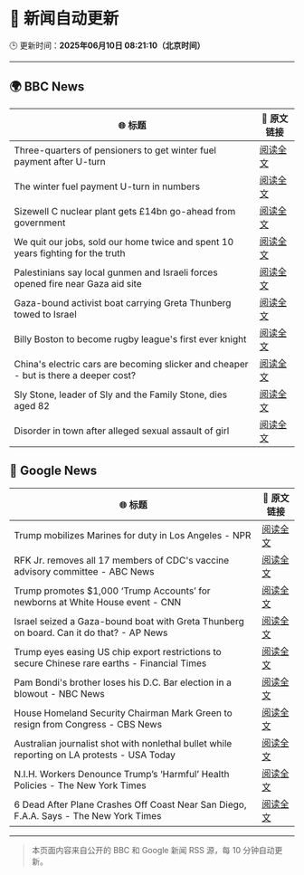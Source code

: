 # 🧠 新闻自动更新

🕒 更新时间：**2025年06月10日 08:21:10（北京时间）**

---

## 🌍 BBC News

| 🌐 标题 | 🔗 原文链接 |
|--------|-------------|
| Three-quarters of pensioners to get winter fuel payment after U-turn | [阅读全文](https://www.bbc.com/news/articles/cn4gnk7g228o) |
| The winter fuel payment U-turn in numbers | [阅读全文](https://www.bbc.com/news/articles/c79eg2x5qnno) |
| Sizewell C nuclear plant gets £14bn go-ahead from government | [阅读全文](https://www.bbc.com/news/articles/c4gr3nd5zy6o) |
| We quit our jobs, sold our home twice and spent 10 years fighting for the truth | [阅读全文](https://www.bbc.com/news/articles/cdxn5d4dzrwo) |
| Palestinians say local gunmen and Israeli forces opened fire near Gaza aid site | [阅读全文](https://www.bbc.com/news/articles/c79e0zxy2lro) |
| Gaza-bound activist boat carrying Greta Thunberg towed to Israel | [阅读全文](https://www.bbc.com/news/articles/c5y264x3nnno) |
| Billy Boston to become rugby league's first ever knight | [阅读全文](https://www.bbc.com/news/articles/cz0d5zr2g20o) |
| China's electric cars are becoming slicker and cheaper - but is there a deeper cost? | [阅读全文](https://www.bbc.com/news/articles/cy8d4v69jw6o) |
| Sly Stone, leader of Sly and the Family Stone, dies aged 82 | [阅读全文](https://www.bbc.com/news/articles/c4g2d5yz1r1o) |
| Disorder in town after alleged sexual assault of girl | [阅读全文](https://www.bbc.com/news/articles/ckg4v04p008o) |

## 📰 Google News

| 🌐 标题 | 🔗 原文链接 |
|--------|-------------|
| Trump mobilizes Marines for duty in Los Angeles - NPR | [阅读全文](https://news.google.com/rss/articles/CBMikwFBVV95cUxOamJYWm9hQnloVGtyRjNjcWtDaXRVc3VhbzdraWt3MC1VVnZ6cUxLRE1JOUNDYXFZT0EzLWl3bHJIMlRLZjh1VXg0VkM1blJvNjM3d2xYTmhrQjdfUWYzOF9zNjNKMnVtYWwzQXRHcW54T2hoMEJQaEVjNlpMSVpsV2VDdGpibTI3azh1UG1sUTdEQWM?oc=5) |
| RFK Jr. removes all 17 members of CDC's vaccine advisory committee - ABC News | [阅读全文](https://news.google.com/rss/articles/CBMingFBVV95cUxQNHp5VUp4MGNDXzdldTZwenhEeU1JemFYMkJEYzAtZWxmWmc1czRvTlBRMWdad21WcWdXa1dldlhBSlQzREJPZ0pfd0kzcXZKdEZSR1Q2ZHdHOEYtM0xlXzFzd0VhYlNKSGRZVUVXYUlQcFNaclJiOWgxVGtZUGRjTjhtR3B4SHFCb28yZ0RTWmpETGpMNm9mTFpWQ2x4QdIBowFBVV95cUxPTUFuZGRYUjdaV3VOVzI5aFc4a0lUV1pZR3ZEMUVfNU9wNjJTTnliVHBsLUFZWWJySE9nNlg1X1dJTEtQZFRJaGlDN0hHeWFnY2VneHU4Ym9vd3BYUjJBSzJJdXZXM0tZbUxNMEw2anhUTXN0Mm5uUVFycU9jcl82NEFhRG00NUt0ZXhsQjRwY3psNi1VNU1wdzRpck0zZnB2aGF3?oc=5) |
| Trump promotes $1,000 ‘Trump Accounts’ for newborns at White House event - CNN | [阅读全文](https://news.google.com/rss/articles/CBMidkFVX3lxTE9tanhLSGZvVzh3bEhMNDVvZXVPNm85MVJ1Zk9yajRHUjU0VEJ5c0hQclZkNTA0LU1ZRExIeGxsTkhWUnIwZ29qM1h5Rk4wS2NMdjBSTGthS0p0VVNId3ZRZElRblluUnZMaEptQUtsYW9fcHN4UWfSAXtBVV95cUxQT3ZpUXBfRDZDTi1WeThXVmY5SnVzWVRNempWcmhUZ1RiMUhjLWJWYjQzYUswS3dUdzY0SHNRUzlIbDVlR09xNy1WWnQ0WDBpRzhacWZSeGplbDR6UWRsSGxTQlU2SWxqT0lKWlo2dWJXdlR6aGhheGlVeUE?oc=5) |
| Israel seized a Gaza-bound boat with Greta Thunberg on board. Can it do that? - AP News | [阅读全文](https://news.google.com/rss/articles/CBMiowFBVV95cUxPNUdhdDJUSHhiZkV6eWViaGM3Z2xBQ01DV3BzS25wOS1NYmJ6QXJkZzlBRkZmVjVXNGFwNllhNzhYOExEN3FPZ1Jpb01QNW1DRnFzVTBlSlJOcS0yYV9qYXIySUlyOE9iY2k0eHhHWkZ5RW5RbGNEUmNXdEdBNl9uZ2RPbDV2TE0tMW9mZ052SXpNaHpoVF8xYVFHMUQ0RWlZRzNn?oc=5) |
| Trump eyes easing US chip export restrictions to secure Chinese rare earths - Financial Times | [阅读全文](https://news.google.com/rss/articles/CBMicEFVX3lxTFBmdHQ3cFFtMnV0N3hiVTlwRHFzamFhVVNvMnQ5dUd5a21mVm9ra0hkNEdEd1FWMVpZY3ZrVlgzNllqU0U4N1pSTWxiQkZUQlZtc0tJTVJ2V3owMjc5OEZGMERuVzBpRGw2N0VOVEF4WFE?oc=5) |
| Pam Bondi's brother loses his D.C. Bar election in a blowout - NBC News | [阅读全文](https://news.google.com/rss/articles/CBMiqAFBVV95cUxNY3A2NUVjUHBUVGhQb05SdF9SZ1B3ZEpycmNpLUh4aE5aZ3ZaTHJidnUzN2hPVlJoY2J2Q1BoekktaUpjTGpvUEZXaDdrd29Bck9BM09ZSnUtWGlCcG1kZUxSWVZZM2N2MmF0ODFYbjIzWC1YT045b1pSVEladlUtLVFpOEtoMnZzWW0zNEtiWnZ2VjBKa2IwaWljV2MtVS1TbV96MEJrNVLSAVZBVV95cUxQbm5ZcUNQWjk5VVJwc3M5YnFBRldJdkpHcnlrNXVnY2hoaFJyNE1ydnZkT0cxb05Ddk1YMVA4Q1d5NHJiUThsM0EzM1pDcHVVMjBjeDNUQQ?oc=5) |
| House Homeland Security Chairman Mark Green to resign from Congress - CBS News | [阅读全文](https://news.google.com/rss/articles/CBMikwFBVV95cUxPOWRCbWQzZ083MnlYQ3lyck9jSkYwZHY3QjRwT1dEVzdtcnp4N2pzVjlIOTUxZ0U5c0ZvYmEzLWctbTRJRnFhdXNpWWJIc3BfcjR0akxOV0lYeDR6NWpncjk1NmUxdjFnREJmRnl4NTN3ekFnaklLbFd5LU0yZUhhM2pzV2I4emdaMFNjX1FQQnowemfSAZgBQVVfeXFMTlVacm5xeDBzVUdxZ2JpQlZlYXdmT3NOaW1hV0hFVDRXQW9Fd1g5VG1tNHM3eF9BdUNvRlJKNHBkclZXZFp2eUJaeTBpanJaWFpHaEFaOG1XNmNEUTRwUUVFZk5yNDZPXzJFRGdCdnVmcTVTRGJUMDdaQW9mTUJsVFkxSkFiVmRsejhOSjZfYmxERDlNX3puR0s?oc=5) |
| Australian journalist shot with nonlethal bullet while reporting on LA protests - USA Today | [阅读全文](https://news.google.com/rss/articles/CBMiuwFBVV95cUxPd0xqOTc3RVpNSlpZbXBkVFFsLUMxb242RnpDSVNkWFhDOUZxSmlURUlILXpUUGw5YzZLa1JrTzJEbjVab1BxUllYYnc0LVhpN1I2REh6VTBQdFBpbmpVS0ptcW5MWldUVVcxeVJiNmZyOVpIUmJQLWEzU0xMaHZjQmtzeWZyM0Z2T0NheE1vUS1FUHpjdkJPZzYtUnd2VGpNWm02LXUzM253a05WLUVkN08xbzJhMEJRa3RB?oc=5) |
| N.I.H. Workers Denounce Trump’s ‘Harmful’ Health Policies - The New York Times | [阅读全文](https://news.google.com/rss/articles/CBMiggFBVV95cUxNbW1LcWtnMDN3WGZiNXpxaWRrVXpnY09DWE5YWlR1U0IxTUw2cTdiRkdNZDB4VmsyQXdod25kSmZ3c1dmTzViTGpjc1JaakJ1THNWNHQyemhOQWU0S3NCQUdiamhyQ2t1TUwxOUNmVzdzQlozR1VqWFVUaDN6eHVEbTZ3?oc=5) |
| 6 Dead After Plane Crashes Off Coast Near San Diego, F.A.A. Says - The New York Times | [阅读全文](https://news.google.com/rss/articles/CBMie0FVX3lxTE1aWm1IbHk5SDZYSE5tYW1vVlNtSk9Nd3RwZno1MWQ0czlHcUFDdWV1N0VBbXpZNDFMeXRZOGpCN2trMThtT3JBb1dCMWtacWlHWmx0ekczbzNuT1djelFDYXBoTVhuVlAxS3JGRGtxanhCMXNqeTVIU1huNA?oc=5) |

---
> 本页面内容来自公开的 BBC 和 Google 新闻 RSS 源，每 10 分钟自动更新。